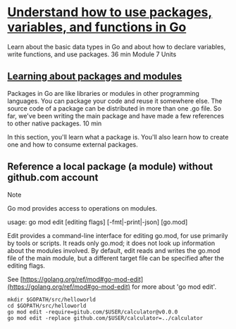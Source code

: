 # [Understand how to use packages, variables, and functions in Go](https://learn.microsoft.com/en-us/training/modules/go-variables-functions-packages/)
Learn about the basic data types in Go and about how to declare variables, write functions, and use packages.
36 min    Module    7 Units

## [Learning about packages and modules](https://learn.microsoft.com/en-us/training/modules/go-variables-functions-packages/4-packages/?ns-enrollment-type=learningpath&ns-enrollment-id=learn.languages.go-first-steps)
Packages in Go are like libraries or modules in other programming languages. You can package your code and reuse it somewhere else. The source code of a package can be distributed in more than one .go file. So far, we've been writing the main package and have made a few references to other native packages.
10 min

In this section, you'll learn what a package is. You'll also learn how to create one and how to consume external packages.

## Reference a local package (a module) without github.com account

> [!NOTE]
> Go mod provides access to operations on modules.
>
> usage: go mod edit [editing flags] [-fmt|-print|-json] [go.mod]
>
> Edit provides a command-line interface for editing go.mod,
> for use primarily by tools or scripts. It reads only go.mod;
> it does not look up information about the modules involved.
> By default, edit reads and writes the go.mod file of the main module,
> but a different target file can be specified after the editing flags.
>
> See [https://golang.org/ref/mod#go-mod-edit](https://golang.org/ref/mod#go-mod-edit) for more about 'go mod edit'.


```shell
mkdir $GOPATH/src/helloworld
cd $GOPATH/src/helloworld
go mod edit -require=gitub.com/$USER/calculator@v0.0.0
go mod edit -replace github.com/$USER/calculator=../calculator
```



